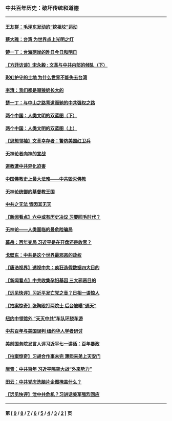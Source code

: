 ### 中共百年历史：破坏传统和道德
---
#### [王友群：毛泽东发动的“挖祖坟”运动](../../pages/nf1176114/n13723639.md?08120430) 
#### [蔡大雅：台湾 为世界点上光明之灯](../../pages/nf1176114/n13531530.md?08120430) 
#### [楚一丁：台海两岸的昨日今日和明日](../../pages/nf1176114/n13531468.md?08120430) 
#### [【方菲访谈】宋永毅 : 文革与中共内部的倾轧（下）](../../pages/nf1176114/n13486836.md?08120430) 
#### [彩虹护守的土地 为什么世界不能失去台湾](../../pages/nf1176114/n13476849.md?08120430) 
#### [李清：我们都是喝狼奶长大的](../../pages/nf1176114/n13471478.md?08120430) 
#### [楚一丁：与中山之路背道而驰的中共强权之路](../../pages/nf1176114/n13437270.md?08120430) 
#### [两个中国：人类文明的双蓝图（下）](../../pages/nf1176114/n13423132.md?08120430) 
#### [两个中国：人类文明的双蓝图（上）](../../pages/nf1176114/n13422687.md?08120430) 
#### [【思想领袖】文革幸存者：警防美国红卫兵](../../pages/nf1176114/n13339289.md?08120430) 
#### [无神论者向神的宣战](../../pages/nf1176114/n13281535.md?08120430) 
#### [道教遭中共异化迫害](../../pages/nf1176114/n13281463.md?08120430) 
#### [中国佛教史上最大法难——中共毁灭佛教](../../pages/nf1176114/n13281397.md?08120430) 
#### [无神论统御的基督教王国](../../pages/nf1176114/n13281280.md?08120430) 
#### [中共之无法 皆因其无天](../../pages/nf1176114/n13281088.md?08120430) 
#### [【新闻看点】六中或有历史决议 习要回毛时代？](../../pages/nf1176114/n13222895.md?08120430) 
#### [无神论——人类面临的最危险骗局](../../pages/nf1176114/n13196137.md?08120430) 
#### [慕岳：百年变局 习近平是在开盘还是收官？](../../pages/nf1176114/n13206516.md?08120430) 
#### [戈壁东：中共是这个世界最邪恶的政权](../../pages/nf1176114/n13085641.md?08120430) 
#### [【唐浩视界】透视中共：疯狂造假数据四大目的](../../pages/nf1176114/n13080590.md?08120430) 
#### [【新闻看点】中共收集孕妇基因 三大邪恶目的](../../pages/nf1176114/n13077182.md?08120430) 
#### [【远见快评】习近平发亡党之音？日相一语惊人](../../pages/nf1176114/n13074809.md?08120430) 
#### [【拍案惊奇】张陶殴打两院士 后台被曝“通天”](../../pages/nf1176114/n13070496.md?08120430) 
#### [纽约中领馆外 “天灭中共”车队环绕车游](../../pages/nf1176114/n13070693.md?08120430) 
#### [中共百年与美国误判 纽约华人学者研讨](../../pages/nf1176114/n13067969.md?08120430) 
#### [美前国务院发言人评习近平七一讲话：百年暴政](../../pages/nf1176114/n13066986.md?08120430) 
#### [【拍案惊奇】习胡合作事未完 薄熙来弟上天安门](../../pages/nf1176114/n13065867.md?08120430) 
#### [唐青：中共百年 习近平隔空大战“外来势力”](../../pages/nf1176114/n13065976.md?08120430) 
#### [田云：中共党庆洗脑片企图掩盖什么？](../../pages/nf1176114/n13064395.md?08120430) 
#### [【远见快评】泄中共危机？习讲话美军强烈回应](../../pages/nf1176114/n13064269.md?08120430) 

---
#### 第 [ [9](./9.md?08120430) / [8](./8.md?08120430) / [7](./7.md?08120430) / [6](./6.md?08120430) / [5](./5.md?08120430) / [4](./4.md?08120430) / [3](./3.md?08120430) / [2](./2.md?08120430) ] 页
